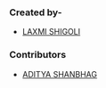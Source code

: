 <h3>Created by-</h3>

- [LAXMI SHIGOLI](https://github.com/laxmishigoli1152)

<h3>Contributors</h3>

- [ADITYA SHANBHAG](https://github.com/adityarajendrashanbhag)
